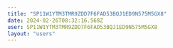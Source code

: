 ```yaml
---
title: "SP11W1YTM3TMR9ZDD7F6FAD53BQJ1ED9N575M5GX8"
date: 2024-02-26T08:32:16.568Z
user: SP11W1YTM3TMR9ZDD7F6FAD53BQJ1ED9N575M5GX8
layout: "users"
---
```

    